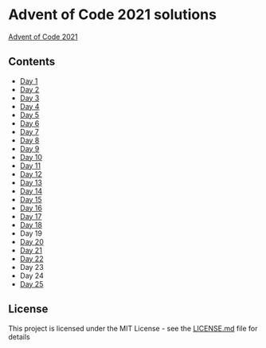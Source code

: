 # Advent of Code 2021 solutions

[Advent of Code 2021](https://adventofcode.com)

## Contents

- [Day 1](src/day_01.clj)
- [Day 2](src/day_02.clj)
- [Day 3](src/day_03.clj)
- [Day 4](src/day_04.clj)
- [Day 5](src/day_05.clj)
- [Day 6](src/day_06.clj)
- [Day 7](src/day_07.clj)
- [Day 8](src/day_08.clj)
- [Day 9](src/day_09.clj)
- [Day 10](src/day_10.clj)
- [Day 11](src/day_11.clj)
- [Day 12](src/day_12.clj)
- [Day 13](src/day_13.clj)
- [Day 14](src/day_14.clj)
- [Day 15](src/day_15.clj)
- [Day 16](src/day_16.clj)
- [Day 17](src/day_17.clj)
- [Day 18](src/day_18.clj)
- Day 19
- [Day 20](src/day_20.clj)
- [Day 21](src/day_21.clj)
- [Day 22](src/day_22.clj)
- Day 23
- Day 24
- [Day 25](src/day_25.clj)

## License

This project is licensed under the MIT License - see the [LICENSE.md](LICENSE.md) file for details
